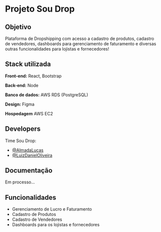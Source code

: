 # Projeto Sou Drop

## Objetivo
Plataforma de Dropshipping  com acesso a cadastro de produtos, cadastro de vendedores, dashboards para gerenciamento de faturamento e diversas outras funcionalidades para lojistas e fornecedores!

## Stack utilizada

**Front-end:** React, Bootstrap

**Back-end:** Node

**Banco de dados:** AWS RDS (PostgreSQL)

**Design:** Figma

**Hospedagem** AWS EC2




## Developers

Time Sou Drop:
- [@AlmadaLucas](https://github.com/0LucasAlmada0)
- [@LuizDanielOliveira](https://github.com/LuizDanielOliveira)


## Documentação

Em processo...


## Funcionalidades

- Gerenciamento de Lucro e Faturamento
- Cadastro de Produtos
- Cadastro de Vendedores
- Dashboards para os lojistas e fornecedores

